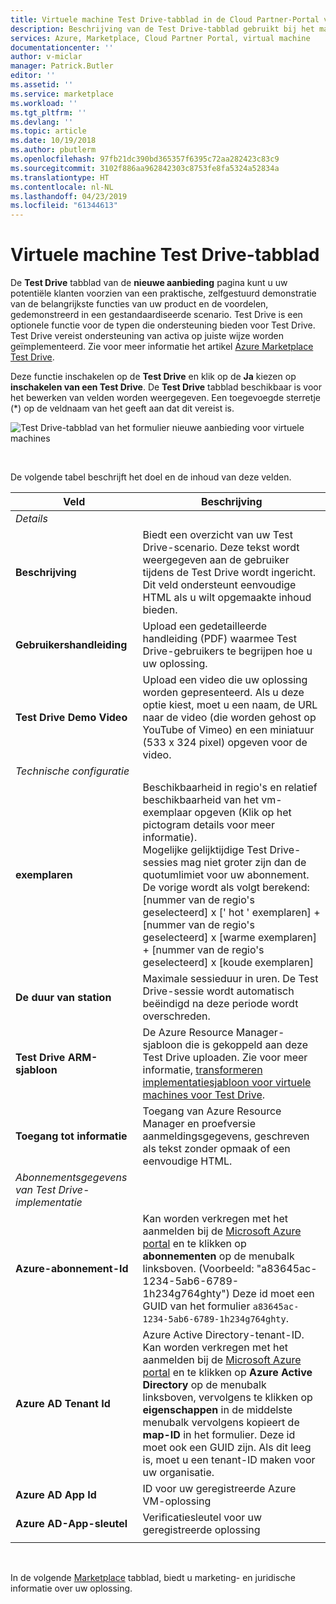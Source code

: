 ```yaml
---
title: Virtuele machine Test Drive-tabblad in de Cloud Partner-Portal voor Azure Marketplace | Microsoft Docs
description: Beschrijving van de Test Drive-tabblad gebruikt bij het maken van een virtuele machine in Azure Marketplace-aanbieding.
services: Azure, Marketplace, Cloud Partner Portal, virtual machine
documentationcenter: ''
author: v-miclar
manager: Patrick.Butler
editor: ''
ms.assetid: ''
ms.service: marketplace
ms.workload: ''
ms.tgt_pltfrm: ''
ms.devlang: ''
ms.topic: article
ms.date: 10/19/2018
ms.author: pbutlerm
ms.openlocfilehash: 97fb21dc390bd365357f6395c72aa282423c83c9
ms.sourcegitcommit: 3102f886aa962842303c8753fe8fa5324a52834a
ms.translationtype: HT
ms.contentlocale: nl-NL
ms.lasthandoff: 04/23/2019
ms.locfileid: "61344613"
---
```

# <a name="virtual-machine-test-drive-tab"></a>Virtuele machine Test Drive-tabblad

<!-- TD: The AMP tree needs a conceptual/business overview of Test Drive. I've deleted all the marketing fluff and most of overview from this topic.   See also https://azure.microsoft.com/blog/azure-marketplace-test-drive/ and https://github.com/Azure/AzureTestDrive/wiki/What-is-a-Test-Drive. --> 

De **Test Drive** tabblad van de **nieuwe aanbieding** pagina kunt u uw potentiële klanten voorzien van een praktische, zelfgestuurd demonstratie van de belangrijkste functies van uw product en de voordelen, gedemonstreerd in een gestandaardiseerde scenario.  Test Drive is een optionele functie voor de typen die ondersteuning bieden voor Test Drive.  Test Drive vereist ondersteuning van activa op juiste wijze worden geïmplementeerd.  Zie voor meer informatie het artikel [Azure Marketplace Test Drive](https://azure.microsoft.com/blog/azure-marketplace-test-drive/).  <!--TD: Replace with migrated version of Test Drive article! -->

Deze functie inschakelen op de **Test Drive** en klik op de **Ja** kiezen op **inschakelen van een Test Drive**.  De **Test Drive** tabblad beschikbaar is voor het bewerken van velden worden weergegeven.  Een toegevoegde sterretje (*) op de veldnaam van het geeft aan dat dit vereist is.

![Test Drive-tabblad van het formulier nieuwe aanbieding voor virtuele machines](./media/publishvm_007.png)

<br/>

De volgende tabel beschrijft het doel en de inhoud van deze velden.


|  **Veld**                |     **Beschrijving**                                                          |
|  ---------                |     ---------------                                                          |
|  *Details*   |  |
| **Beschrijving**           | Biedt een overzicht van uw Test Drive-scenario. Deze tekst wordt weergegeven aan de gebruiker tijdens de Test Drive wordt ingericht. Dit veld ondersteunt eenvoudige HTML als u wilt opgemaakte inhoud bieden.  |
| **Gebruikershandleiding**           | Upload een gedetailleerde handleiding (PDF) waarmee Test Drive-gebruikers te begrijpen hoe u uw oplossing.  |
| **Test Drive Demo Video** | Upload een video die uw oplossing worden gepresenteerd.  Als u deze optie kiest, moet u een naam, de URL naar de video (die worden gehost op YouTube of Vimeo) en een miniatuur (533 x 324 pixel) opgeven voor de video. |
| *Technische configuratie* |  |
| **exemplaren**             | Beschikbaarheid in regio's en relatief beschikbaarheid van het vm-exemplaar opgeven (Klik op het pictogram details voor meer informatie).  <br/>Mogelijke gelijktijdige Test Drive-sessies mag niet groter zijn dan de quotumlimiet voor uw abonnement.  De vorige wordt als volgt berekend: [nummer van de regio's geselecteerd] x [' hot ' exemplaren] + [nummer van de regio's geselecteerd] x [warme exemplaren] + [nummer van de regio's geselecteerd] x [koude exemplaren] |
| **De duur van station**   | Maximale sessieduur in uren. De Test Drive-sessie wordt automatisch beëindigd na deze periode wordt overschreden.  |
|**Test Drive ARM-sjabloon**| De Azure Resource Manager-sjabloon die is gekoppeld aan deze Test Drive uploaden. Zie voor meer informatie, [transformeren implementatiesjabloon voor virtuele machines voor Test Drive](https://github.com/Azure/AzureTestDrive/wiki/Transforming-Virtual-Machine-Deployment-Template-for-Test-Drive). |
| **Toegang tot informatie**    | Toegang van Azure Resource Manager en proefversie aanmeldingsgegevens, geschreven als tekst zonder opmaak of een eenvoudige HTML. |
| *Abonnementsgegevens van Test Drive-implementatie* |  |
| **Azure-abonnement-Id** | Kan worden verkregen met het aanmelden bij de [Microsoft Azure portal](https://ms.portal.azure.com) en te klikken op **abonnementen** op de menubalk linksboven. (Voorbeeld: "a83645ac-1234-5ab6-6789-1h234g764ghty")    Deze id moet een GUID van het formulier `a83645ac-1234-5ab6-6789-1h234g764ghty`.|
| **Azure AD Tenant Id**    | Azure Active Directory-tenant-ID.  Kan worden verkregen met het aanmelden bij de [Microsoft Azure portal](https://ms.portal.azure.com) en te klikken op **Azure Active Directory** op de menubalk linksboven, vervolgens te klikken op **eigenschappen** in de middelste menubalk vervolgens kopieert de **map-ID** in het formulier.  Deze id moet ook een GUID zijn.  Als dit leeg is, moet u een tenant-ID maken voor uw organisatie. |
| **Azure AD App Id**       | ID voor uw geregistreerde Azure VM-oplossing  |
| **Azure AD-App-sleutel**      | Verificatiesleutel voor uw geregistreerde oplossing |
|  |  |

<br/>

In de volgende [Marketplace](./cpp-marketplace-tab.md) tabblad, biedt u marketing- en juridische informatie over uw oplossing.
